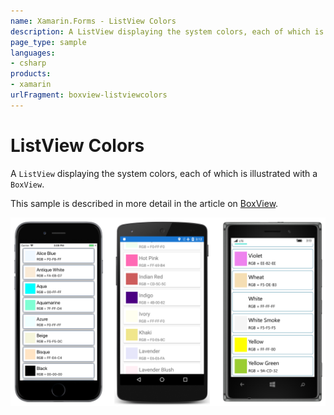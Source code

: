 ```yaml
---
name: Xamarin.Forms - ListView Colors
description: A ListView displaying the system colors, each of which is illustrated with a BoxView. This sample is described in more detail in the article on...
page_type: sample
languages:
- csharp
products:
- xamarin
urlFragment: boxview-listviewcolors
---
```

# ListView Colors

A `ListView` displaying the system colors, each of which is illustrated with a `BoxView`.

This sample is described in more detail in the article on [BoxView](/guides/xamarin-forms/user-interface/boxview/).

![ListView Colors application screenshot](Screenshots/01Triple.png "ListView Colors application screenshot")
